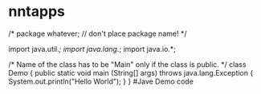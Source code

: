 # nntapps
/* package whatever; // don't place package name! */

import java.util.*;
import java.lang.*;
import java.io.*;

/* Name of the class has to be "Main" only if the class is public. */
class Demo
{
	public static void main (String[] args) throws java.lang.Exception
	{
		System.out.println("Hello World");
	}
  }
  #Jave Demo code
